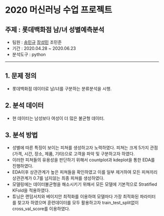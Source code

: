 # 2020 머신러닝 수업 프로젝트

## 주제 : 롯데백화점 남/녀 성별예측분석

- 팀원 : [송민규][mk0715] [장성민][JangSeongMin] 조민준
- 기간 : 2020.04.28 ~ 2020.06.23
- 분석도구 : python

[mk0715]: https://github.com/mk0715
[JangSeongMin]: https://github.com/JsmRecodeSpace

-----------------------------------------------------------------------------------------

## 1. 문제 정의

- 롯데백화점 데이터로 남/녀를 구분하는 분류분석을 시행.

## 2. 분석 데이터

- 현 데이터는 남성보다 여성이 더 많은 불균형 데이터.

## 3. 분석 방법

- 성별에 따른 특징이 보이는 피쳐를 생성하고자 노력하였다. 피쳐는 크게 5가지 관점(가격, 시간, 장소, 제품, 기타)으로 고객을 파악 및 구분하고자 하였다. 
- 이러한 피쳐들의 유용성을 판단하기 위해서 countplot과 kdeplot을 통한 EDA를 진행하였다. 
- EDA이후 상관관계가 높은 피쳐들을 확인하였고 이를 일부 제거하여 모든 피쳐끼리 상관관계가 0.7를 넘지않는 최종 피쳐를 생성하였다. 
- 모델링에는 데이터불균형을 해소시키기 위해서 모든 모델에 기본적으로 Stratified KFold을 적용하였다. 
- 튜닝은 랜덤서치와 베이지안 최적화를 이용하여 모델마다 가장 최적화된 파라미터를 찾고자 하였으며 훈련데이터를 모두 활용하고자 train_test_split없이 cross_val_score를 이용하였다.  
